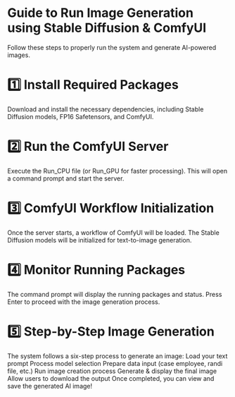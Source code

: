 # Guide to Run Image Generation using Stable Diffusion & ComfyUI
Follow these steps to properly run the system and generate AI-powered images.

# 1️⃣ Install Required Packages
Download and install the necessary dependencies, including Stable Diffusion models, FP16 Safetensors, and ComfyUI.
# 2️⃣ Run the ComfyUI Server
Execute the Run_CPU file (or Run_GPU for faster processing).
This will open a command prompt and start the server.
# 3️⃣ ComfyUI Workflow Initialization
Once the server starts, a workflow of ComfyUI will be loaded.
The Stable Diffusion models will be initialized for text-to-image generation.
# 4️⃣ Monitor Running Packages
The command prompt will display the running packages and status.
Press Enter to proceed with the image generation process.
# 5️⃣ Step-by-Step Image Generation
The system follows a six-step process to generate an image:
Load your text prompt
Process model selection
Prepare data input (case employee, randi file, etc.)
Run image creation process
Generate & display the final image
Allow users to download the output
Once completed, you can view and save the generated AI image! 
